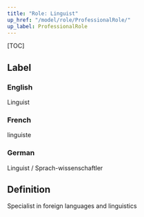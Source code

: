```yaml
---
title: "Role: Linguist"
up_href: "/model/role/ProfessionalRole/"
up_label: ProfessionalRole
---
```


[TOC]

## Label

### English
Linguist

### French
linguiste

### German
Linguist / 
Sprach-wissenschaftler

## Definition
Specialist in foreign languages and linguistics
